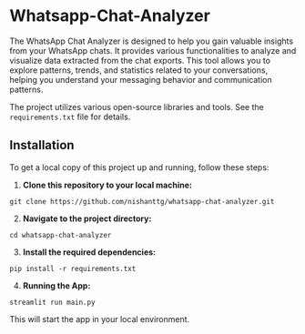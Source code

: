 # Whatsapp-Chat-Analyzer

The WhatsApp Chat Analyzer is designed to help you gain valuable insights from your WhatsApp chats. It provides various functionalities to analyze and visualize data extracted from the chat exports. This tool allows you to explore patterns, trends, and statistics related to your conversations, helping you understand your messaging behavior and communication patterns.

The project utilizes various open-source libraries and tools. See the `requirements.txt` file for details.

## Installation

To get a local copy of this project up and running, follow these steps:

1. **Clone this repository to your local machine:**
```
git clone https://github.com/nishanttg/whatsapp-chat-analyzer.git
```

2. **Navigate to the project directory:**
```
cd whatsapp-chat-analyzer
```

3. **Install the required dependencies:**
```
pip install -r requirements.txt
```

4. **Running the App:**
```
streamlit run main.py
```

This will start the app in your local environment.
